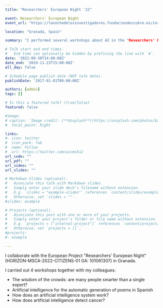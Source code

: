 ```yaml
---
title: "Researchers' European Night '22"

event: Researchers' European Night
event_url: "https://lanochedelosinvestigadores.fundaciondescubre.es/investigador/miguel-lopez-perez/"

location: "Granada, Spain"

summary: "I performed several workshops about AI in the "Researchers' European Night" in Granada, Spain."

# Talk start and end times.
#   End time can optionally be hidden by prefixing the line with `#`.
date: '2022-09-30T14:00:00Z'
date_end: '2019-11-23T15:00:00Z'
all_day: false

# Schedule page publish date (NOT talk date).
publishDate: '2017-01-01T00:00:00Z'

authors: [admin]
tags: []

# Is this a featured talk? (true/false)
featured: false

#image:
# caption: 'Image credit: [**Unsplash**](https://unsplash.com/photos/bzdhc5b3Bxs)'
#  focal_point: Right

links:
#- icon: twitter
#  icon_pack: fab
#  name: Follow
#  url: https://twitter.com/wizmik12
url_code: ""
url_pdf: ""
url_video: ""
url_slides: ""

# Markdown Slides (optional).
#   Associate this talk with Markdown slides.
#   Simply enter your slide deck's filename without extension.
#   E.g. `slides = "example-slides"` references `content/slides/example-slides.md`.
#   Otherwise, set `slides = ""`.
#slides: example

# Projects (optional).
#   Associate this post with one or more of your projects.
#   Simply enter your project's folder or file name without extension.
#   E.g. `projects = ["internal-project"]` references `content/project/deep-learning/index.md`.
#   Otherwise, set `projects = []`.
#projects:
#- example

---
```


I collaborate with the European Project "Researchers' European Night" (HORIZON-MSCA-2022-CITIZENS-01 GA: 101061307) in Granada. 

I carried out 4 workshops together with my colleagues:

* The wisdom of the crowds: are many people smarter than a single expert?
* Artificial intelligence for the automatic generation of poems in Spanish
* How does an artificial intelligence system work?
* How does artificial intelligence detect cancer?
